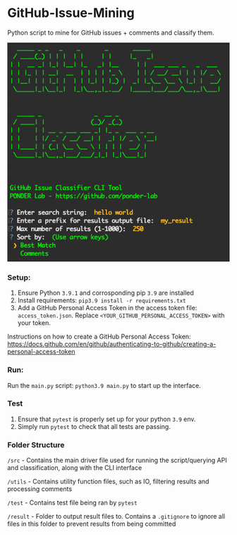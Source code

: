 # GitHub-Issue-Mining
Python script to mine for GitHub issues + comments and classify them.

![CLI Tool Screenshot](./cli_screenshot.png)

### Setup:
1) Ensure Python `3.9.1` and corrosponding pip `3.9` are installed
2) Install requirements: `pip3.9 install -r requirements.txt`
3) Add a GitHub Personal Access Token in the access token file: `access_token.json`. Replace `<YOUR_GITHUB_PERSONAL_ACCESS_TOKEN>` with your token.
   
Instructions on how to create a GitHub Personal Access Token: https://docs.github.com/en/github/authenticating-to-github/creating-a-personal-access-token

   
### Run:
Run the `main.py` script: `python3.9 main.py` to start up the interface.

### Test
1) Ensure that `pytest` is properly set up for your python `3.9` env.
2) Simply run `pytest` to check that all tests are passing.

### Folder Structure
`/src` - Contains the main driver file used for running the script/querying API and classification, along with the CLI interface

`/utils` - Contains utility function files, such as IO, filtering results and processing comments

`/test` - Contains test file being ran by `pytest`

`/result` - Folder to output result files to. Contains a `.gitignore` to ignore all files in this folder to prevent results from being committed